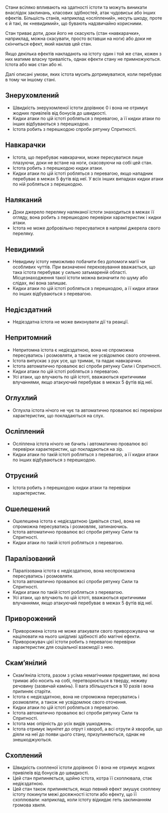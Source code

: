 Стани всіляко впливають на здатності істоти та можуть виникати внаслідок заклинань, класових здібностей, атак чудовиськ або інших ефектів. Більшість станів, наприклад «осліплений», несуть шкоду, проте є й такі, як «невидимий», що бувають надзвичайно корисними.

Стан триває доти, доки його не скасують (стан «навкарачки», наприклад, можна скасувати, просто вставши на ноги) або доки не скінчиться ефект, який наклав цей стан.

Якщо декілька ефектів накладають на істоту один і той же стан, кожен з них матиме власну тривалість, однак ефекти стану не примножуються. Істота або має стан або ні.

Далі описані умови, яких істота мусить дотримуватися, коли перебуває в тому чи іншому стані.
## Знерухомлений
- Швидкість знерухомленої істоти дорівнює 0 і вона не отримує жодних привілеїв від бонусів до швидкості.
- Кидки атаки по цій істоті робляться з перевагою, а її кидки атаки по інших відбуваються з перешкодою.
- Істота робить з перешкодою спроби рятунку Спритності.

## Навкарачки
- Істота, що перебуває навкарачки, може пересуватися лише плазуючи, доки не встане на ноги, скасовуючи на собі цей стан.
- Істота робить з перешкодою кидки атаки.
- Кидки атаки по цій істоті робляться з перевагою, якщо нападник перебуває в межах 5 футів від неї. У всіх інших випадках кидки атаки по ній робляться з перешкодою.

## Наляканий
- Доки джерело переляку наляканої істоти знаходиться в межах її огляду, вона робить з перешкодою перевірки характеристик і кидки атаки.
- Істота не може добровільно пересуватися в напрямі джерела свого переляку.

## Невидимий
- Невидиму істоту неможливо побачити без допомоги магії чи особливих чуттів. При визначенні переховування вважається, що така істота перебуває у сильно затьмареній області. Місцезнаходження такої істоти можна визначити по шуму або слідах, які вона залишає.
- Кидки атаки по цій істоті робляться з перешкодою, а її кидки атаки по інших відбуваються з перевагою.

## Недієздатний
- Недієздатна істота не може виконувати дії та реакції.

## Непритомний
- Непритомна істота є недієздатною, вона не спроможна пересуватись і розмовляти, а також не усвідомлює свого оточення.
- Істота випускає з рук усе, що тримає, та падає навкарачки.
- Істота автоматично провалює всі спроби рятунку Сили і Спритності.
- Кидки атаки по цій істоті робляться з перевагою.
- Усі атаки, що влучають по цій істоті, вважаються критичними влучаннями, якщо атакуючий перебуває в межах 5 футів від неї.

## Оглухлий
- Оглухла істота нічого не чує та автоматично провалює всі перевірки характеристик, що покладаються на слух.

## Осліплений
- Осліплена істота нічого не бачить і автоматично провалює всі перевірки характеристик, що покладаються на зір.
- Кидки атаки по такій істоті робляться з перевагою, а її кидки атаки по інших відбуваються з перешкодою.

## Отруєний
- Істота робить з перешкодою кидки атаки та перевірки характеристик.

## Ошелешений
- Ошелешена істота є недієздатною (дивіться стан), вона не спроможна пересуватись і розмовляє, затинаючись. 
- Істота автоматично провалює всі спроби рятунку Сили та Спритності.
- Кидки атаки по такій істоті робляться з перевагою.

## Паралізований
- Паралізована істота є недієздатною, вона неспроможна пересуватись і розмовляти.
- Істота автоматично провалює всі спроби рятунку Сили та Спритності.
- Кидки атаки по такій істоті робляться з перевагою.
- Усі атаки, що влучають по цій істоті, вважаються критичними влучаннями, якщо атакуючий перебуває в межах 5 футів від неї.

## Приворожений
- Приворожена істота не може атакувати свого приворожувача чи націлювати на нього шкідливі здібності або магічні ефекти.
- Приворожувач цієї істоти робить з перевагою перевірки характеристик для соціальної взаємодії з нею.

## Скам’янілий
- Скам’яніла істота, разом з усіма немагічними предметами, які вона тримає або носить на собі, перетворюється в тверду, неживу речовину (зазвичай камінь). Її вага збільшується в 10 разів і вона припиняє старіти.
- Істота є недієздатною, вона не спроможна пересуватись і розмовляти, а також не усвідомлює свого оточення.
- Кидки атаки по цій істоті робляться з перевагою.
- Істота автоматично провалює всі спроби рятунку Сили та Спритності.
- Істота має опірність до усіх видів ушкоджень.
- Істота отримує імунітет до отрут і хвороб, а всі отрути й хвороби, що діяли на неї до появи цього стану, призупиняються, однак не знешкоджуються.

## Схоплений
- Швидкість схопленої істоти дорівнює 0 і вона не отримує жодних привілеїв від бонусів до швидкості.
- Цей стан припиняється, щойно істота, котра її схоплювала, стає недієздатною.
- Цей стан також припиняється, якщо певний ефект змушує схоплену істоту покинути межі досяжності істоти або ефекту, що її схоплювали: наприклад, коли істоту відкидає геть заклинанням громова хвиля.